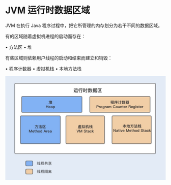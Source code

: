 # JVM 运行时数据区域

JVM 在执行 Java 程序过程中，把它所管理的内存划分为若干不同的数据区域。

有的区域随着虚拟机进程的启动而存在：

• 方法区
• 堆

有些区域则依赖用户线程的启动和结束而建立和销毁：

• 程序计数器
• 虚拟机栈
• 本地方法栈

![JVM 运行时数据区域](/assets/images/JVM/jvm运行时数据区域.jpeg)